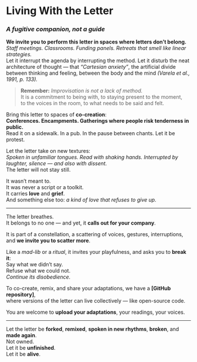 # Living With the Letter  
### *A fugitive companion, not a guide*

**We invite you to perform this letter in spaces where letters don’t belong.**  
*Staff meetings. Classrooms. Funding panels. Retreats that smell like linear strategies.*  
Let it interrupt the agenda by interrupting the method. Let it disturb the neat architecture of thought — that *“Cartesian anxiety”*, the artificial divide between thinking and feeling, between the body and the mind *(Varela et al., 1991, p. 133).*

> **Remember:** *Improvisation is not a lack of method.*  
> It is a commitment to being with, to staying present to the moment,  
> to the voices in the room, to what needs to be said and felt.

Bring this letter to spaces of **co-creation**:  
**Conferences. Encampments. Gatherings where people risk tenderness in public.**  
Read it on a sidewalk. In a pub. In the pause between chants. Let it be protest.

Let the letter take on new textures:  
*Spoken in unfamiliar tongues. Read with shaking hands. Interrupted by laughter, silence — and also with dissent.*  
The letter will not stay still.

It wasn’t meant to.  
It was never a script or a toolkit.  
It carries **love** and **grief**.  
And something else too: *a kind of love that refuses to give up.*

---

The letter breathes.  
It belongs to no one — and yet, it **calls out for your company**.

It is part of a constellation, a scattering of voices, gestures, interruptions,  
and **we invite you to scatter more**.

Like a *mad-lib* or a *ritual*, it invites your playfulness, and asks you to **break it**:  
Say what we didn’t say.  
Refuse what we could not.  
*Continue its disobedience.*

To co-create, remix, and share your adaptations, we have a **[GitHub repository]**,  
where versions of the letter can live collectively — like open-source code.

You are welcome to **upload your adaptations**, your readings, your voices.

---

Let the letter be **forked**, **remixed**, **spoken in new rhythms**, **broken**, and **made again**.  
Not owned.  
Let it be **unfinished**.  
Let it be **alive**.
